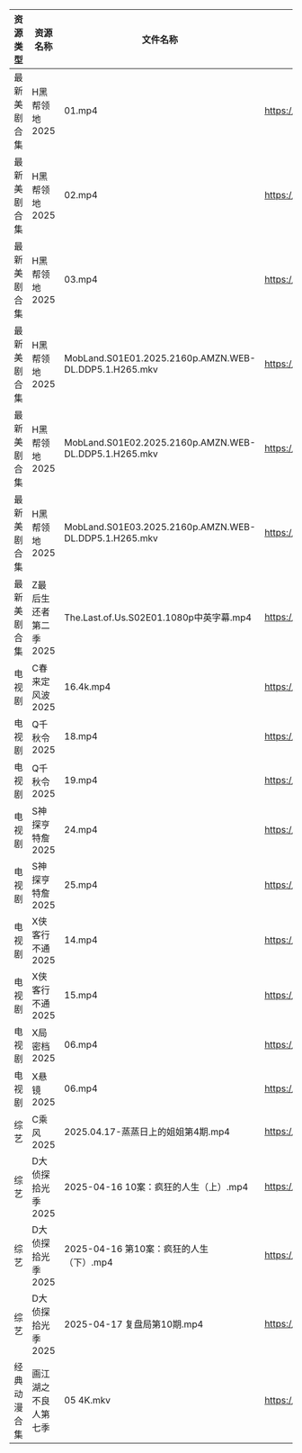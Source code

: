 | 资源类型   | 资源名称          | 文件名称                                                  | 分享链接                                 | 更新时间                |
| ------ | ------------- | ----------------------------------------------------- | ------------------------------------ | ------------------- |
| 最新美剧合集 | H黑帮领地2025     | 01.mp4                                                | https://www.alipan.com/s/rbw2ij8tbyd | 2025-04-17 18:05:38 |
| 最新美剧合集 | H黑帮领地2025     | 02.mp4                                                | https://www.alipan.com/s/rbw2ij8tbyd | 2025-04-17 18:05:37 |
| 最新美剧合集 | H黑帮领地2025     | 03.mp4                                                | https://www.alipan.com/s/rbw2ij8tbyd | 2025-04-17 18:05:36 |
| 最新美剧合集 | H黑帮领地2025     | MobLand.S01E01.2025.2160p.AMZN.WEB-DL.DDP5.1.H265.mkv | https://www.alipan.com/s/rbw2ij8tbyd | 2025-04-17 18:05:34 |
| 最新美剧合集 | H黑帮领地2025     | MobLand.S01E02.2025.2160p.AMZN.WEB-DL.DDP5.1.H265.mkv | https://www.alipan.com/s/rbw2ij8tbyd | 2025-04-17 18:05:33 |
| 最新美剧合集 | H黑帮领地2025     | MobLand.S01E03.2025.2160p.AMZN.WEB-DL.DDP5.1.H265.mkv | https://www.alipan.com/s/rbw2ij8tbyd | 2025-04-17 18:05:32 |
| 最新美剧合集 | Z最后生还者第二季2025 | The.Last.of.Us.S02E01.1080p中英字幕.mp4                   | https://www.alipan.com/s/D2wQCNCSJQC | 2025-04-17 18:06:32 |
| 电视剧    | C春来定风波2025    | 16.4k.mp4                                             | https://www.alipan.com/s/absfHEZeFHB | 2025-04-17 16:05:19 |
| 电视剧    | Q千秋令2025      | 18.mp4                                                | https://www.alipan.com/s/B2N4vt9sPN5 | 2025-04-17 20:05:43 |
| 电视剧    | Q千秋令2025      | 19.mp4                                                | https://www.alipan.com/s/B2N4vt9sPN5 | 2025-04-17 20:05:42 |
| 电视剧    | S神探亨特詹2025    | 24.mp4                                                | https://www.alipan.com/s/EyEev6zGJvJ | 2025-04-17 13:05:53 |
| 电视剧    | S神探亨特詹2025    | 25.mp4                                                | https://www.alipan.com/s/EyEev6zGJvJ | 2025-04-17 13:05:52 |
| 电视剧    | X侠客行不通2025    | 14.mp4                                                | https://www.alipan.com/s/ZPAseJtaNjc | 2025-04-17 13:06:05 |
| 电视剧    | X侠客行不通2025    | 15.mp4                                                | https://www.alipan.com/s/ZPAseJtaNjc | 2025-04-17 13:06:04 |
| 电视剧    | X局密档2025      | 06.mp4                                                | https://www.alipan.com/s/c6zJ2XQWib9 | 2025-04-17 16:06:08 |
| 电视剧    | X悬镜2025       | 06.mp4                                                | https://www.alipan.com/s/sc8FgP1xa5u | 2025-04-17 20:06:11 |
| 综艺     | C乘风2025       | 2025.04.17-蒸蒸日上的姐姐第4期.mp4                             | https://www.alipan.com/s/MpfQaAMy4Ly | 2025-04-17 16:06:35 |
| 综艺     | D大侦探拾光季2025   | 2025-04-16 10案：疯狂的人生（上）.mp4                           | https://www.alipan.com/s/yBeXFxUZNbB | 2025-04-17 16:06:41 |
| 综艺     | D大侦探拾光季2025   | 2025-04-16 第10案：疯狂的人生（下）.mp4                          | https://www.alipan.com/s/yBeXFxUZNbB | 2025-04-17 16:06:39 |
| 综艺     | D大侦探拾光季2025   | 2025-04-17 复盘局第10期.mp4                                | https://www.alipan.com/s/yBeXFxUZNbB | 2025-04-17 16:06:38 |
| 经典动漫合集 | 画江湖之不良人第七季    | 05 4K.mkv                                             | https://www.alipan.com/s/jsjXsFS7KbV | 2025-04-17 13:06:33 |
